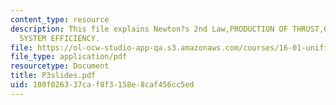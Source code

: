 ```yaml
---
content_type: resource
description: This file explains Newton?s 2nd Law,PRODUCTION OF THRUST,OVERALL PROPULSION
  SYSTEM EFFICIENCY.
file: https://ol-ocw-studio-app-qa.s3.amazonaws.com/courses/16-01-unified-engineering-i-ii-iii-iv-fall-2005-spring-2006/100f026337caf8f3158e8caf456cc5ed_P3slides.pdf
file_type: application/pdf
resourcetype: Document
title: P3slides.pdf
uid: 100f0263-37ca-f8f3-158e-8caf456cc5ed
---
```

